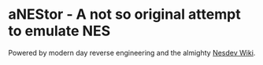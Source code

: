 # aNEStor - A not so original attempt to emulate NES

Powered by modern day reverse engineering and the almighty [Nesdev Wiki](http://wiki.nesdev.com).